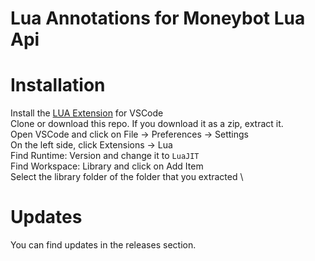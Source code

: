 # Lua Annotations for Moneybot Lua Api
# Installation
Install the [LUA Extension](https://marketplace.visualstudio.com/items?itemName=sumneko.lua) for VSCode\
Clone or download this repo. If you download it as a zip, extract it.\
Open VSCode and click on File -> Preferences -> Settings\
On the left side, click Extensions -> Lua\
Find Runtime: Version and change it to `LuaJIT`\
Find Workspace: Library and click on Add Item\
Select the library folder of the folder that you extracted \
# Updates
You can find updates in the releases section.
